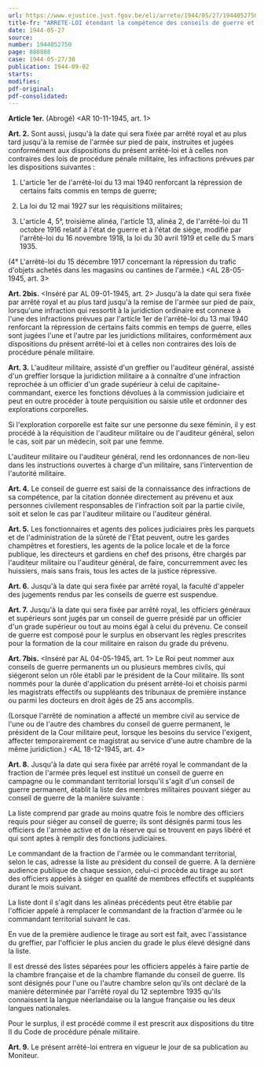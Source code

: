 ```yaml
---
url: https://www.ejustice.just.fgov.be/eli/arrete/1944/05/27/1944052750/justel
title-fr: "ARRETE-LOI étendant la compétence des conseils de guerre et abrégeant la procédure pour certaines infractions."
date: 1944-05-27
source:
number: 1944052750
page: 888888
case: 1944-05-27/30
publication: 1944-09-02
starts:
modifies:
pdf-original:
pdf-consolidated:
---
```


**Article 1er.** (Abrogé) <AR 10-11-1945, art. 1>

**Art. 2.** Sont aussi, jusqu'à la date qui sera fixée par arrêté royal et au plus tard jusqu'à la remise de l'armée sur pied de paix, instruites et jugées conformément aux dispositions du présent arrêté-loi et à celles non contraires des lois de procédure pénale militaire, les infractions prévues par les dispositions suivantes :

1. L'article 1er de l'arrêté-loi du 13 mai 1940 renforcant la répression de certains faits commis en temps de guerre;

2. La loi du 12 mai 1927 sur les réquisitions militaires;

3. L'article 4, 5°, troisième alinéa, l'article 13, alinéa 2, de l'arrêté-loi du 11 octobre 1916 relatif à l'état de guerre et à l'état de siège, modifié par l'arrêté-loi du 16 novembre 1918, la loi du 30 avril 1919 et celle du 5 mars 1935.

(4° L'arrêté-loi du 15 décembre 1917 concernant la répression du trafic d'objets achetés dans les magasins ou cantines de l'armée.) <AL 28-05-1945, art. 3>

**Art. 2bis.** <Inséré par AL 09-01-1945, art. 2> Jusqu'à la date qui sera fixée par arrêté royal et au plus tard jusqu'à la remise de l'armée sur pied de paix, lorsqu'une infraction qui ressortit à la juridiction ordinaire est connexe à l'une des infractions prévues par l'article 1er de l'arrêté-loi du 13 mai 1940 renforcant la répression de certains faits commis en temps de guerre, elles sont jugées l'une et l'autre par les juridictions militaires, conformément aux dispositions du présent arrêté-loi et à celles non contraires des lois de procédure pénale militaire.

**Art. 3.** L'auditeur militaire, assisté d'un greffier ou l'auditeur général, assisté d'un greffier lorsque la juridiction militaire a à connaître d'une infraction reprochée à un officier d'un grade supérieur à celui de capitaine-commandant, exerce les fonctions dévolues à la commission judiciaire et peut en outre procéder à toute perquisition ou saisie utile et ordonner des explorations corporelles.

Si l'exploration corporelle est faite sur une personne du sexe féminin, il y est procédé à la réquisition de l'auditeur militaire ou de l'auditeur général, selon le cas, soit par un médecin, soit par une femme.

L'auditeur militaire ou l'auditeur général, rend les ordonnances de non-lieu dans les instructions ouvertes à charge d'un militaire, sans l'intervention de l'autorité militaire.

**Art. 4.** Le conseil de guerre est saisi de la connaissance des infractions de sa compétence, par la citation donnée directement au prévenu et aux personnes civilement responsables de l'infraction soit par la partie civile, soit et selon le cas par l'auditeur militaire ou l'auditeur général.

**Art. 5.** Les fonctionnaires et agents des polices judiciaires près les parquets et de l'administration de la sûreté de l'Etat peuvent, outre les gardes champêtres et forestiers, les agents de la police locale et de la force publique, les directeurs et gardiens en chef des prisons, être chargés par l'auditeur militaire ou l'auditeur général, de faire, concurremment avec les huissiers, mais sans frais, tous les actes de la justice répressive.

**Art. 6.** Jusqu'à la date qui sera fixée par arrêté royal, la faculté d'appeler des jugements rendus par les conseils de guerre est suspendue.

**Art. 7.** Jusqu'à la date qui sera fixée par arrêté royal, les officiers généraux et supérieurs sont jugés par un conseil de guerre présidé par un officier d'un grade supérieur ou tout au moins égal à celui du prévenu. Ce conseil de guerre est composé pour le surplus en observant les règles prescrites pour la formation de la cour militaire en raison du grade du prévenu.

**Art. 7bis.** <Inséré par AL 04-05-1945, art. 1> Le Roi peut nommer aux conseils de guerre permanents un ou plusieurs membres civils, qui siégeront selon un rôle établi par le président de la Cour militaire. Ils sont nommés pour la durée d'application du présent arrêté-loi et choisis parmi les magistrats effectifs ou suppléants des tribunaux de première instance ou parmi les docteurs en droit âgés de 25 ans accomplis.

(Lorsque l'arrêté de nomination a affecté un membre civil au service de l'une ou de l'autre des chambres du conseil de guerre permanent, le président de la Cour militaire peut, lorsque les besoins du service l'exigent, affecter temporairement ce magistrat au service d'une autre chambre de la même juridiction.) <AL 18-12-1945, art. 4>

**Art. 8.** Jusqu'à la date qui sera fixée par arrêté royal le commandant de la fraction de l'armée près lequel est institué un conseil de guerre en campagne ou le commandant territorial lorsqu'il s'agit d'un conseil de guerre permanent, établit la liste des membres militaires pouvant siéger au conseil de guerre de la manière suivante :

La liste comprend par grade au moins quatre fois le nombre des officiers requis pour siéger au conseil de guerre; ils sont désignés parmi tous les officiers de l'armée active et de la réserve qui se trouvent en pays libéré et qui sont aptes à remplir des fonctions judiciaires.

Le commandant de la fraction de l'armée ou le commandant territorial, selon le cas, adresse la liste au président du conseil de guerre. A la dernière audience publique de chaque session, celui-ci procède au tirage au sort des officiers appelés à siéger en qualité de membres effectifs et suppléants durant le mois suivant.

La liste dont il s'agit dans les alinéas précédents peut être établie par l'officier appelé à remplacer le commandant de la fraction d'armée ou le commandant territorial suivant le cas.

En vue de la première audience le tirage au sort est fait, avec l'assistance du greffier, par l'officier le plus ancien du grade le plus élevé désigné dans la liste.

Il est dressé des listes séparées pour les officiers appelés à faire partie de la chambre française et de la chambre flamande du conseil de guerre. Ils sont désignés pour l'une ou l'autre chambre selon qu'ils ont déclaré de la manière déterminée par l'arrêté royal du 12 septembre 1935 qu'ils connaissent la langue néerlandaise ou la langue française ou les deux langues nationales.

Pour le surplus, il est procédé comme il est prescrit aux dispositions du titre II du Code de procédure pénale militaire.

**Art. 9.** Le présent arrêté-loi entrera en vigueur le jour de sa publication au Moniteur.
